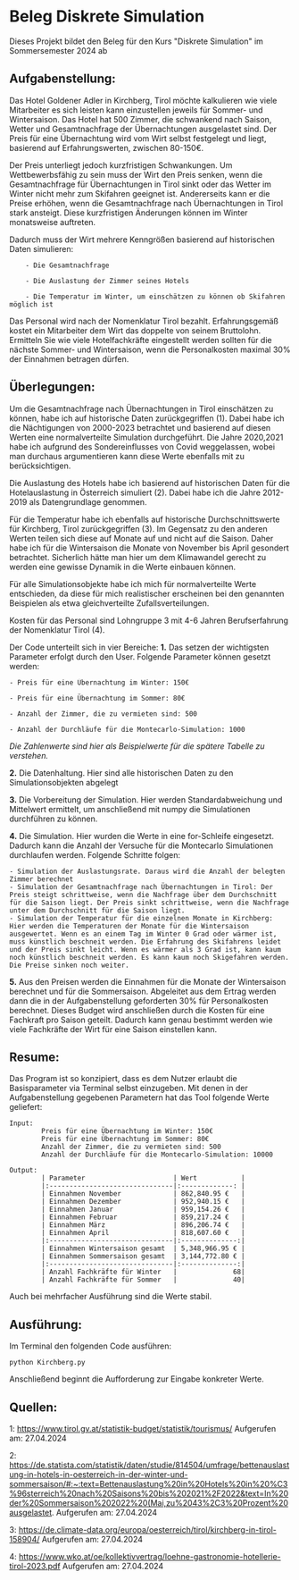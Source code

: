 # Beleg Diskrete Simulation
Dieses Projekt bildet den Beleg für den Kurs "Diskrete Simulation" im Sommersemester 2024 ab

## Aufgabenstellung:
Das Hotel Goldener Adler in Kirchberg, Tirol möchte kalkulieren wie viele Mitarbeiter es sich leisten kann einzustellen jeweils für Sommer- und Wintersaison. Das Hotel hat 500 Zimmer, die schwankend nach Saison, Wetter und Gesamtnachfrage der Übernachtungen ausgelastet sind. Der Preis für eine Übernachtung wird vom Wirt selbst festgelegt und liegt, basierend auf Erfahrungswerten, zwischen 80-150€. 

Der Preis unterliegt jedoch kurzfristigen Schwankungen. Um Wettbewerbsfähig zu sein muss der Wirt den Preis senken, wenn die Gesamtnachfrage für Übernachtungen in Tirol sinkt oder das Wetter im Winter nicht mehr zum Skifahren geeignet ist. Andererseits kann er die Preise erhöhen, wenn die Gesamtnachfrage nach Übernachtungen in Tirol stark ansteigt. Diese kurzfristigen Änderungen können im Winter monatsweise auftreten.

Dadurch muss der Wirt mehrere Kenngrößen basierend auf historischen Daten simulieren:

        - Die Gesamtnachfrage

        - Die Auslastung der Zimmer seines Hotels
        
        - Die Temperatur im Winter, um einschätzen zu können ob Skifahren möglich ist

Das Personal wird nach der Nomenklatur Tirol bezahlt. Erfahrungsgemäß kostet ein Mitarbeiter dem Wirt das doppelte von seinem Bruttolohn. Ermitteln Sie wie viele Hotelfachkräfte eingestellt werden sollten für die nächste Sommer- und Wintersaison, wenn die Personalkosten maximal 30% der Einnahmen betragen dürfen.

## Überlegungen:
Um die Gesamtnachfrage nach Übernachtungen in Tirol einschätzen zu können, habe ich auf historische Daten zurückgegriffen (1). Dabei habe ich die Nächtigungen von 2000-2023 betrachtet und basierend auf diesen Werten eine normalverteilte Simulation durchgeführt. Die Jahre 2020,2021 habe ich aufgrund des Sondereinflusses von Covid weggelassen, wobei man durchaus argumentieren kann diese Werte ebenfalls mit zu berücksichtigen.

Die Auslastung des Hotels habe ich basierend auf historischen Daten für die Hotelauslastung in Österreich simuliert (2). Dabei habe ich die Jahre 2012-2019 als Datengrundlage genommen.

Für die Temperatur habe ich ebenfalls auf historische Durchschnittswerte für Kirchberg, Tirol zurückgegriffen (3). Im Gegensatz zu den anderen Werten teilen sich diese auf Monate auf und nicht auf die Saison. Daher habe ich für die Wintersaison die Monate von November bis April gesondert betrachtet. Sicherlich hätte man hier um dem Klimawandel gerecht zu werden eine gewisse Dynamik in die Werte einbauen können.

Für alle Simulationsobjekte habe ich mich für normalverteilte Werte entschieden, da diese für mich realistischer erscheinen bei den genannten Beispielen als etwa gleichverteilte Zufallsverteilungen.

Kosten für das Personal sind Lohngruppe 3 mit 4-6 Jahren Berufserfahrung der Nomenklatur Tirol (4).

Der Code unterteilt sich in vier Bereiche:
**1.** Das setzen der wichtigsten Parameter erfolgt durch den User. Folgende Parameter können gesetzt werden:

    - Preis für eine Übernachtung im Winter: 150€

    - Preis für eine Übernachtung im Sommer: 80€
    
    - Anzahl der Zimmer, die zu vermieten sind: 500
    
    - Anzahl der Durchläufe für die Montecarlo-Simulation: 1000

*Die Zahlenwerte sind hier als Beispielwerte für die spätere Tabelle zu verstehen.*

**2.** Die Datenhaltung. Hier sind alle historischen Daten zu den Simulationsobjekten abgelegt

**3.** Die Vorbereitung der Simulation. Hier werden Standardabweichung und Mittelwert ermittelt, um anschließend mit numpy die Simulationen durchführen zu können.

**4.** Die Simulation. Hier wurden die Werte in eine for-Schleife eingesetzt. Dadurch kann die Anzahl der Versuche für die Montecarlo Simulationen durchlaufen werden. Folgende Schritte folgen:

    - Simulation der Auslastungsrate. Daraus wird die Anzahl der belegten Zimmer berechnet
    - Simulation der Gesamtnachfrage nach Übernachtungen in Tirol: Der Preis steigt schrittweise, wenn die Nachfrage über dem Durchschnitt für die Saison liegt. Der Preis sinkt schrittweise, wenn die Nachfrage unter dem Durchschnitt für die Saison liegt.
    - Simulation der Temperatur für die einzelnen Monate in Kirchberg: Hier werden die Temperaturen der Monate für die Wintersaison ausgewertet. Wenn es an einem Tag im Winter 0 Grad oder wärmer ist, muss künstlich beschneit werden. Die Erfahrung des Skifahrens leidet und der Preis sinkt leicht. Wenn es wärmer als 3 Grad ist, kann kaum noch künstlich beschneit werden. Es kann kaum noch Skigefahren werden. Die Preise sinken noch weiter.

**5.** Aus den Preisen werden die Einnahmen für die Monate der Wintersaison berechnet und für die Sommersaison. Abgeleitet aus dem Ertrag werden dann die in der Aufgabenstellung geforderten 30% für Personalkosten berechnet. Dieses Budget wird anschließen durch die Kosten für eine Fachkraft pro Saison geteilt. Dadurch kann genau bestimmt werden wie viele Fachkräfte der Wirt für eine Saison einstellen kann.

## Resume:
Das Program ist so konzipiert, dass es dem Nutzer erlaubt die Basisparameter via Terminal selbst einzugeben.
Mit denen in der Aufgabenstellung gegebenen Parametern hat das Tool folgende Werte geliefert:

    Input:
            Preis für eine Übernachtung im Winter: 150€
            Preis für eine Übernachtung im Sommer: 80€
            Anzahl der Zimmer, die zu vermieten sind: 500
            Anzahl der Durchläufe für die Montecarlo-Simulation: 10000

    Output:
            | Parameter                      | Wert           | 
            |:-------------------------------|:-------------: |
            | Einnahmen November             | 862,840.95 €   |
            | Einnahmen Dezember             | 952,940.15 €   |
            | Einnahmen Januar               | 959,154.26 €   |
            | Einnahmen Februar              | 859,217.24 €   |
            | Einnahmen März                 | 896,206.74 €   |
            | Einnahmen April                | 818,607.60 €   |
            |:-------------------------------|:--------------:|
            | Einnahmen Wintersaison gesamt  | 5,348,966.95 € |
            | Einnahmen Sommersaison gesamt  | 3,144,772.80 € |
            |:-------------------------------|:--------------:|
            | Anzahl Fachkräfte für Winter   |              68|
            | Anzahl Fachkräfte für Sommer   |              40|


Auch bei mehrfacher Ausführung sind die Werte stabil.

## Ausführung:
Im Terminal den folgenden Code ausführen:

    python Kirchberg.py 

Anschließend beginnt die Aufforderung zur Eingabe konkreter Werte.
## Quellen:


1: https://www.tirol.gv.at/statistik-budget/statistik/tourismus/
Aufgerufen am: 27.04.2024

2: https://de.statista.com/statistik/daten/studie/814504/umfrage/bettenauslastung-in-hotels-in-oesterreich-in-der-winter-und-sommersaison/#:~:text=Bettenauslastung%20in%20Hotels%20in%20%C3%96sterreich%20nach%20Saisons%20bis%202021%2F2022&text=In%20der%20Sommersaison%202022%20(Mai,zu%2043%2C3%20Prozent%20ausgelastet.
Aufgerufen am: 27.04.2024

3: https://de.climate-data.org/europa/oesterreich/tirol/kirchberg-in-tirol-158904/
Aufgerufen am: 27.04.2024

4: https://www.wko.at/oe/kollektivvertrag/loehne-gastronomie-hotellerie-tirol-2023.pdf
Aufgerufen am: 27.04.2024


